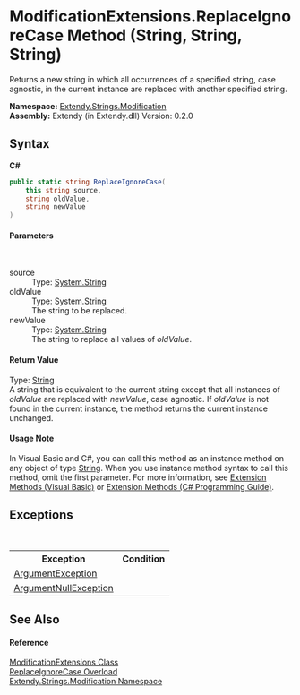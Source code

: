 # ModificationExtensions.ReplaceIgnoreCase Method (String, String, String)
 

Returns a new string in which all occurrences of a specified string, case agnostic, in the current instance are replaced with another specified string.

**Namespace:**&nbsp;<a href="N_Extendy_Strings_Modification">Extendy.Strings.Modification</a><br />**Assembly:**&nbsp;Extendy (in Extendy.dll) Version: 0.2.0

## Syntax

**C#**<br />
``` C#
public static string ReplaceIgnoreCase(
	this string source,
	string oldValue,
	string newValue
)
```


#### Parameters
&nbsp;<dl><dt>source</dt><dd>Type: <a href="https://docs.microsoft.com/dotnet/api/system.string" target="_blank">System.String</a><br /></dd><dt>oldValue</dt><dd>Type: <a href="https://docs.microsoft.com/dotnet/api/system.string" target="_blank">System.String</a><br />The string to be replaced.</dd><dt>newValue</dt><dd>Type: <a href="https://docs.microsoft.com/dotnet/api/system.string" target="_blank">System.String</a><br />The string to replace all values of *oldValue*.</dd></dl>

#### Return Value
Type: <a href="https://docs.microsoft.com/dotnet/api/system.string" target="_blank">String</a><br />A string that is equivalent to the current string except that all instances of *oldValue* are replaced with *newValue*, case agnostic. If *oldValue* is not found in the current instance, the method returns the current instance unchanged.

#### Usage Note
In Visual Basic and C#, you can call this method as an instance method on any object of type <a href="https://docs.microsoft.com/dotnet/api/system.string" target="_blank">String</a>. When you use instance method syntax to call this method, omit the first parameter. For more information, see <a href="https://docs.microsoft.com/dotnet/visual-basic/programming-guide/language-features/procedures/extension-methods">Extension Methods (Visual Basic)</a> or <a href="https://docs.microsoft.com/dotnet/csharp/programming-guide/classes-and-structs/extension-methods">Extension Methods (C# Programming Guide)</a>.

## Exceptions
&nbsp;<table><tr><th>Exception</th><th>Condition</th></tr><tr><td><a href="https://docs.microsoft.com/dotnet/api/system.argumentexception" target="_blank">ArgumentException</a></td><td /></tr><tr><td><a href="https://docs.microsoft.com/dotnet/api/system.argumentnullexception" target="_blank">ArgumentNullException</a></td><td /></tr></table>

## See Also


#### Reference
<a href="T_Extendy_Strings_Modification_ModificationExtensions">ModificationExtensions Class</a><br /><a href="Overload_Extendy_Strings_Modification_ModificationExtensions_ReplaceIgnoreCase">ReplaceIgnoreCase Overload</a><br /><a href="N_Extendy_Strings_Modification">Extendy.Strings.Modification Namespace</a><br />